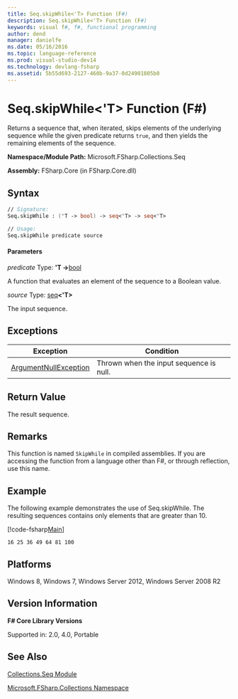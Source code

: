 ```yaml
---
title: Seq.skipWhile<'T> Function (F#)
description: Seq.skipWhile<'T> Function (F#)
keywords: visual f#, f#, functional programming
author: dend
manager: danielfe
ms.date: 05/16/2016
ms.topic: language-reference
ms.prod: visual-studio-dev14
ms.technology: devlang-fsharp
ms.assetid: 5b55d693-2127-460b-9a37-0d24901805b0
---
```


# Seq.skipWhile<'T> Function (F#)

Returns a sequence that, when iterated, skips elements of the underlying sequence while the given predicate returns `true`, and then yields the remaining elements of the sequence.

**Namespace/Module Path:** Microsoft.FSharp.Collections.Seq

**Assembly:** FSharp.Core (in FSharp.Core.dll)


## Syntax

```fsharp
// Signature:
Seq.skipWhile : ('T -> bool) -> seq<'T> -> seq<'T>

// Usage:
Seq.skipWhile predicate source
```

#### Parameters
*predicate*
Type: **'T -&gt;**[bool](https://msdn.microsoft.com/library/89c0cf9c-49ce-4207-a3be-555851a67dd5)


A function that evaluates an element of the sequence to a Boolean value.


*source*
Type: [seq](https://msdn.microsoft.com/library/2f0c87c6-8a0d-4d33-92a6-10d1d037ce75)**&lt;'T&gt;**


The input sequence.

## Exceptions

|Exception|Condition|
|----|----|
|[ArgumentNullException](https://msdn.microsoft.com/library/system.argumentnullexception.aspx)|Thrown when the input sequence is null.|

## Return Value

The result sequence.

## Remarks
This function is named `SkipWhile` in compiled assemblies. If you are accessing the function from a language other than F#, or through reflection, use this name.

## Example

The following example demonstrates the use of Seq.skipWhile. The resulting sequences contains only elements that are greater than 10.

[!code-fsharp[Main](~/samples/snippets/fsharp/fssequences/snippet172.fs)]

```
16 25 36 49 64 81 100
```

## Platforms
Windows 8, Windows 7, Windows Server 2012, Windows Server 2008 R2


## Version Information
**F# Core Library Versions**

Supported in: 2.0, 4.0, Portable

## See Also
[Collections.Seq Module](Collections.Seq-Module-%5BFSharp%5D.md)

[Microsoft.FSharp.Collections Namespace](Microsoft.FSharp.Collections-Namespace.md)

